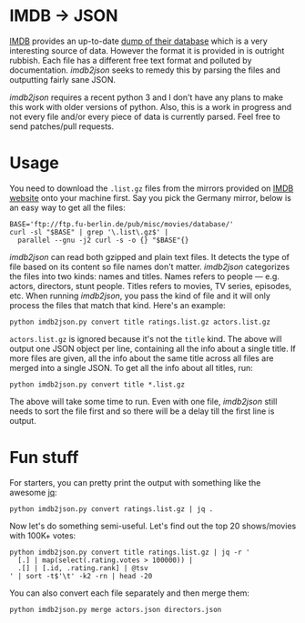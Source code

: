 IMDB -> JSON
============

[IMDB][] provides an up-to-date [dump of their database][dump] which is
a very interesting source of data. However the format it is provided in
is outright rubbish. Each file has a different free text format and
polluted by documentation. *imdb2json* seeks to remedy this by parsing
the files and outputting fairly sane JSON.

*imdb2json* requires a recent python 3 and I don't have any plans to
make this work with older versions of python. Also, this is a work in
progress and not every file and/or every piece of data is currently
parsed. Feel free to send patches/pull requests.

Usage
=====

You need to download the `.list.gz` files from the mirrors provided on
[IMDB website][dump] onto your machine first. Say you pick the Germany
mirror, below is an easy way to get all the files:

    BASE='ftp://ftp.fu-berlin.de/pub/misc/movies/database/'
    curl -sl "$BASE" | grep '\.list\.gz$' |
      parallel --gnu -j2 curl -s -o {} "$BASE"{}

*imdb2json* can read both gzipped and plain text files. It detects the
type of file based on its content so file names don't matter.
*imdb2json* categorizes the files into two kinds: names and titles.
Names refers to people — e.g. actors, directors, stunt people. Titles
refers to movies, TV series, episodes, etc. When running *imdb2json*,
you pass the kind of file and it will only process the files that match
that kind. Here's an example:

    python imdb2json.py convert title ratings.list.gz actors.list.gz

`actors.list.gz` is ignored because it's not the `title` kind. The above
will output one JSON object per line, containing all the info about a
single title. If more files are given, all the info about the same title
across all files are merged into a single JSON. To get all the info
about all titles, run:

    python imdb2json.py convert title *.list.gz

The above will take some time to run. Even with one file, *imdb2json*
still needs to sort the file first and so there will be a delay till the
first line is output.

Fun stuff
=========

For starters, you can pretty print the output with something like the
awesome [jq][]:

    python imdb2json.py convert ratings.list.gz | jq .

Now let's do something semi-useful. Let's find out the top 20
shows/movies with 100K+ votes:

    python imdb2json.py convert title ratings.list.gz | jq -r '
      [.] | map(select(.rating.votes > 100000)) |
      .[] | [.id, .rating.rank] | @tsv
    ' | sort -t$'\t' -k2 -rn | head -20

You can also convert each file separately and then merge them:

    python imdb2json.py merge actors.json directors.json

[IMDB]: http://www.imdb.com/
[dump]: http://www.imdb.com/interfaces
[jq]: https://stedolan.github.io/jq/
